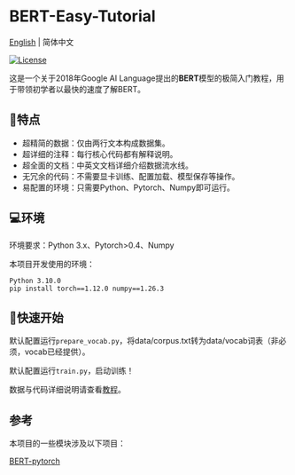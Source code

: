 # BERT-Easy-Tutorial

<a href="../README.md">English</a> | 简体中文</a>

[![License](https://img.shields.io/badge/license-Apache%202.0-green.svg)](LICENSE)

这是一个关于2018年Google AI Language提出的**BERT**模型的极简入门教程，用于带领初学者以最快的速度了解BERT。

## 🚩特点

- 超精简的数据：仅由两行文本构成数据集。
- 超详细的注释：每行核心代码都有解释说明。
- 超全面的文档：中英文文档详细介绍数据流水线。
- 无冗余的代码：不需要显卡训练、配置加载、模型保存等操作。
- 易配置的环境：只需要Python、Pytorch、Numpy即可运行。

## 💻环境

环境要求：Python 3.x、Pytorch>0.4、Numpy   

本项目开发使用的环境：
```shell
Python 3.10.0
pip install torch==1.12.0 numpy==1.26.3
```

## 🚀快速开始

默认配置运行```prepare_vocab.py```，将data/corpus.txt转为data/vocab词表（非必须，vocab已经提供）。

默认配置运行```train.py```，启动训练！

数据与代码详细说明请查看<a href="Tutorial_zh.md">教程</a>。

## 参考

本项目的一些模块涉及以下项目：

[BERT-pytorch](https://github.com/codertimo/BERT-pytorch)

